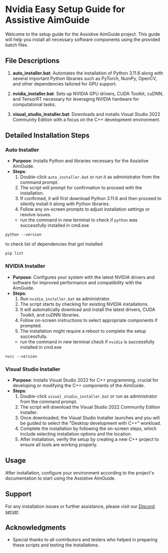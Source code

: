 # Nvidia Easy Setup Guide for Assistive AimGuide

Welcome to the setup guide for the Assistive AimGuide project. This guide will help you install all necessary software components using the provided batch files.

## File Descriptions

1. **auto_installer.bat**: Automates the installation of Python 3.11.6 along with several important Python libraries such as PyTorch, NumPy, OpenCV, and other dependencies tailored for GPU support.

2. **nvidia_installer.bat**: Sets up NVIDIA GPU drivers, CUDA Toolkit, cuDNN, and TensorRT necessary for leveraging NVIDIA hardware for computational tasks.

3. **visual_studio_installer.bat**: Downloads and installs Visual Studio 2022 Community Edition with a focus on the C++ development environment.

## Detailed Installation Steps

### Auto Installer
- **Purpose**: Installs Python and libraries necessary for the Assistive AimGuide.
- **Steps**:
  1. Double-click `auto_installer.bat` or run it as administrator from the command prompt.
  2. The script will prompt for confirmation to proceed with the installation.
  3. If confirmed, it will first download Python 3.11.6 and then proceed to silently install it along with Python libraries.
  4. Follow any on-screen prompts to adjust installation settings or resolve issues.
  - run the command in new terminal to check if `python` was successfully installed in cmd.exe
```
python --version
```
to check list of dependencies that got installed
```
pip list
```

### NVIDIA Installer
- **Purpose**: Configures your system with the latest NVIDIA drivers and software for improved performance and compatibility with the AimGuide.
- **Steps**:
  1. Run `nvidia_installer.bat` as administrator.
  2. The script starts by checking for existing NVIDIA installations.
  3. It will automatically download and install the latest drivers, CUDA Toolkit, and cuDNN libraries.
  4. Follow on-screen instructions to select appropriate components if prompted.
  5. The installation might require a reboot to complete the setup successfully.
  - run the command in new terminal check if `nvidia` is successfully installed in cmd.exe
```
nvcc --version
```  

### Visual Studio Installer
- **Purpose**: Installs Visual Studio 2022 for C++ programming, crucial for developing or modifying the C++ components of the AimGuide.
- **Steps**:
  1. Double-click `visual_studio_installer.bat` or run as administrator from the command prompt.
  2. The script will download the Visual Studio 2022 Community Edition installer.
  3. Once downloaded, the Visual Studio Installer launches and you will be guided to select the "Desktop development with C++" workload.
  4. Complete the installation by following the on-screen steps, which include selecting installation options and the location.
  5. After installation, verify the setup by creating a new C++ project to ensure all tools are working properly.

## Usage
After installation, configure your environment according to the project's documentation to start using the Assistive AimGuide.

## Support
For any installation issues or further assistance, please visit our [Discord server](https://discord.fnbubbles420.org/invite).

## Acknowledgments
- Special thanks to all contributors and testers who helped in preparing these scripts and testing the installations.
